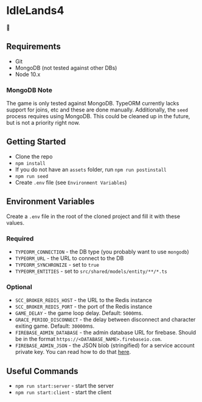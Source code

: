 # IdleLands4

🎉

## Requirements

* Git
* MongoDB (not tested against other DBs)
* Node 10.x

### MongoDB Note

The game is only tested against MongoDB. TypeORM currently lacks support for joins, etc and these are done manually. Additionally, the `seed` process requires using MongoDB. This could be cleaned up in the future, but is not a priority right now.

## Getting Started

* Clone the repo
* `npm install`
* If you do not have an `assets` folder, run `npm run postinstall`
* `npm run seed`
* Create `.env` file (see `Environment Variables`)

## Environment Variables

Create a `.env` file in the root of the cloned project and fill it with these values.

### Required

* `TYPEORM_CONNECTION` - the DB type (you probably want to use `mongodb`)
* `TYPEORM_URL` - the URL to connect to the DB
* `TYPEORM_SYNCHRONIZE` - set to `true`
* `TYPEORM_ENTITIES` - set to `src/shared/models/entity/**/*.ts`

### Optional

* `SCC_BROKER_REDIS_HOST` - the URL to the Redis instance
* `SCC_BROKER_REDIS_PORT` - the port of the Redis instance
* `GAME_DELAY` - the game loop delay. Default: `5000`ms.
* `GRACE_PERIOD_DISCONNECT` - the delay between disconnect and character exiting game. Default: `30000`ms.
* `FIREBASE_ADMIN_DATABASE` - the admin database URL for firebase. Should be in the format `https://<DATABASE_NAME>.firebaseio.com`.
* `FIREBASE_ADMIN_JSON` - the JSON blob (stringified) for a service account private key. You can read how to do that [here](https://firebase.google.com/docs/admin/setup).

## Useful Commands

* `npm run start:server` - start the server
* `npm run start:client` - start the client